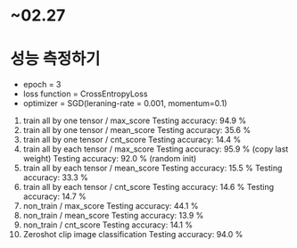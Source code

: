 # ~02.27

# 성능 측정하기

- epoch = 3
- loss function = CrossEntropyLoss
- optimizer = SGD(leraning-rate = 0.001, momentum=0.1)
1. train all by one tensor / max_score
Testing accuracy: 94.9 %
2. train all by one tensor / mean_score
Testing accuracy: 35.6 %
3. train all by one tensor / cnt_score
Testing accuracy: 14.4 %
4. train all by each tensor / max_score
Testing accuracy: 95.9 % (copy last weight)
Testing accuracy: 92.0 % (random init)
5. train all by each tensor / mean_score
Testing accuracy: 15.5 %
Testing accuracy: 33.3 %
6. train all by each tensor / cnt_score
Testing accuracy: 14.6 %
Testing accuracy: 14.7 %
7. non_train / max_score
Testing accuracy: 44.1 %
8. non_train / mean_score
Testing accuracy: 13.9 %
9. non_train / cnt_score
Testing accuracy: 14.1 %
10. Zeroshot clip image classification
Testing accuracy: 94.0 %